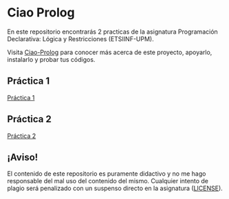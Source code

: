 # Ciao Prolog
En este repositorio encontrarás 2 practicas de la asignatura Programación Declarativa: Lógica y Restricciones (ETSIINF-UPM).

Visita [Ciao-Prolog](https://ciao-lang.org/) para conocer más acerca de este proyecto, apoyarlo, instalarlo y probar tus códigos. 

## Práctica 1
[Práctica 1](practica1)

## Práctica 2
[Práctica 2](practica2)

## ¡Aviso!
El contenido de este repositorio es puramente didactivo y no me hago responsable del mal uso del contenido del mismo. Cualquier intento de plagio será penalizado con un suspenso directo en la asignatura ([LICENSE](LICENSE)).
